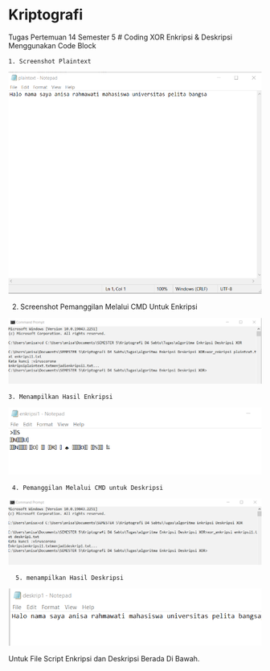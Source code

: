 # Kriptografi
Tugas Pertemuan 14 Semester 5
                                                       # Coding  XOR Enkripsi & Deskripsi Menggunakan Code Block
                                                       
    1. Screenshot Plaintext                                                   
<img src="plaintext.png" img>

   2. Screenshot Pemanggilan Melalui CMD Untuk Enkripsi
<img src="cmd enkripsi.png" img>

    3. Menampilkan Hasil Enkripsi
<img src="hasil enkripsi.png" img>

     4. Pemanggilan Melalui CMD untuk Deskripsi
 <img src="cmd deskripsi.png" img> 
 
      5. menampilkan Hasil Deskripsi
<img src="hasil deskripsi.png" img>

Untuk File Script  Enkripsi dan Deskripsi Berada Di Bawah.
